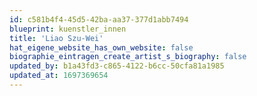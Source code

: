 ```yaml
---
id: c581b4f4-45d5-42ba-aa37-377d1abb7494
blueprint: kuenstler_innen
title: 'Liao Szu-Wei'
hat_eigene_website_has_own_website: false
biographie_eintragen_create_artist_s_biography: false
updated_by: b1a43fd3-c865-4122-b6cc-50cfa81a1985
updated_at: 1697369654
---
```

